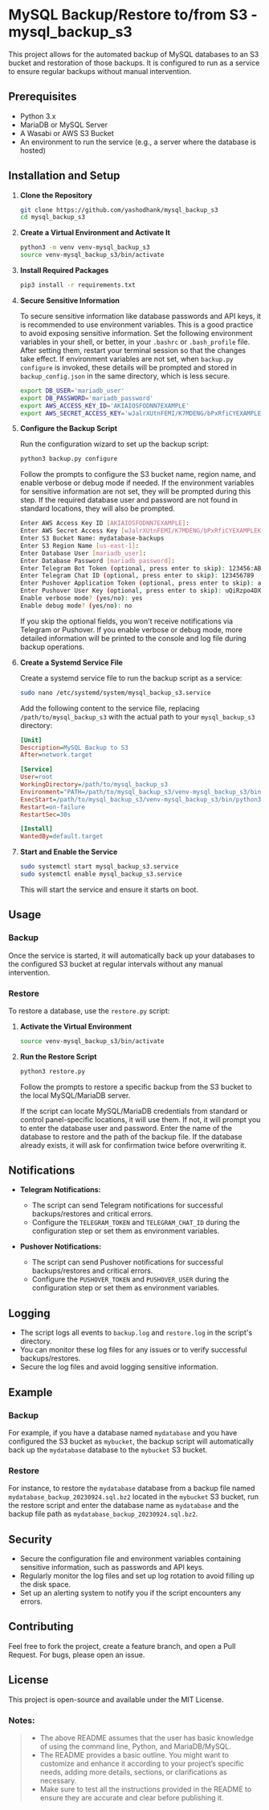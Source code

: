 # MySQL Backup/Restore to/from S3 - mysql_backup_s3

This project allows for the automated backup of MySQL databases to an S3 bucket and restoration of those backups. It is configured to run as a service to ensure regular backups without manual intervention.

## Prerequisites
- Python 3.x
- MariaDB or MySQL Server
- A Wasabi or AWS S3 Bucket
- An environment to run the service (e.g., a server where the database is hosted)

## Installation and Setup

1. **Clone the Repository**
   ```sh
   git clone https://github.com/yashodhank/mysql_backup_s3
   cd mysql_backup_s3
   ```

2. **Create a Virtual Environment and Activate It**
   ```sh
   python3 -m venv venv-mysql_backup_s3
   source venv-mysql_backup_s3/bin/activate
   ```

3. **Install Required Packages**
   ```sh
   pip3 install -r requirements.txt
   ```

4. **Secure Sensitive Information**

   To secure sensitive information like database passwords and API keys, it is recommended to use environment variables. This is a good practice to avoid exposing sensitive information. Set the following environment variables in your shell, or better, in your `.bashrc` or `.bash_profile` file. After setting them, restart your terminal session so that the changes take effect. If environment variables are not set, when `backup.py configure` is invoked, these details will be prompted and stored in `backup_config.json` in the same directory, which is less secure.
   ```sh
   export DB_USER='mariadb_user'
   export DB_PASSWORD='mariadb_password'
   export AWS_ACCESS_KEY_ID='AKIAIOSFODNN7EXAMPLE'
   export AWS_SECRET_ACCESS_KEY='wJalrXUtnFEMI/K7MDENG/bPxRfiCYEXAMPLEKEY'
   ```

5. **Configure the Backup Script**

   Run the configuration wizard to set up the backup script:
   ```sh
   python3 backup.py configure
   ```

   Follow the prompts to configure the S3 bucket name, region name, and enable verbose or debug mode if needed. If the environment variables for sensitive information are not set, they will be prompted during this step. If the required database user and password are not found in standard locations, they will also be prompted.
   ```sh
   Enter AWS Access Key ID [AKIAIOSFODNN7EXAMPLE]: 
   Enter AWS Secret Access Key [wJalrXUtnFEMI/K7MDENG/bPxRfiCYEXAMPLEKEY]: 
   Enter S3 Bucket Name: mydatabase-backups
   Enter S3 Region Name [us-east-1]: 
   Enter Database User [mariadb_user]: 
   Enter Database Password [mariadb_password]: 
   Enter Telegram Bot Token (optional, press enter to skip): 123456:ABC-DEF1234ghIkl-zyx57W2v1u123ew11
   Enter Telegram Chat ID (optional, press enter to skip): 123456789
   Enter Pushover Application Token (optional, press enter to skip): azGDORePK8gMaC0QOYAMyEEuzJnyUi
   Enter Pushover User Key (optional, press enter to skip): uQiRzpo4DXghDmr9QzzfQu27cmVRsG
   Enable verbose mode? (yes/no): yes
   Enable debug mode? (yes/no): no
   ```

   If you skip the optional fields, you won't receive notifications via Telegram or Pushover. If you enable verbose or debug mode, more detailed information will be printed to the console and log file during backup operations.

6. **Create a Systemd Service File**

   Create a systemd service file to run the backup script as a service:
   ```sh
   sudo nano /etc/systemd/system/mysql_backup_s3.service
   ```

   Add the following content to the service file, replacing `/path/to/mysql_backup_s3` with the actual path to your `mysql_backup_s3` directory:
   ```ini
   [Unit]
   Description=MySQL Backup to S3
   After=network.target

   [Service]
   User=root
   WorkingDirectory=/path/to/mysql_backup_s3
   Environment="PATH=/path/to/mysql_backup_s3/venv-mysql_backup_s3/bin"
   ExecStart=/path/to/mysql_backup_s3/venv-mysql_backup_s3/bin/python3 /path/to/mysql_backup_s3/backup.py
   Restart=on-failure
   RestartSec=30s

   [Install]
   WantedBy=default.target
   ```

7. **Start and Enable the Service**
   ```sh
   sudo systemctl start mysql_backup_s3.service
   sudo systemctl enable mysql_backup_s3.service
   ```

   This will start the service and ensure it starts on boot.

## Usage

### Backup
Once the service is started, it will automatically back up your databases to the configured S3 bucket at regular intervals without any manual intervention.

### Restore

To restore a database, use the `restore.py` script:

1. **Activate the Virtual Environment**
   ```sh
   source venv-mysql_backup_s3/bin/activate
   ```

2. **Run the Restore Script**
   ```sh
   python3 restore.py
   ```

   Follow the prompts to restore a specific backup from the S3 bucket to the local MySQL/MariaDB server.

    If the script can locate MySQL/MariaDB credentials from standard or control panel-specific locations, it will use them.
    If not, it will prompt you to enter the database user and password.
    Enter the name of the database to restore and the path of the backup file.
    If the database already exists, it will ask for confirmation twice before overwriting it.

## Notifications

- **Telegram Notifications:**
  - The script can send Telegram notifications for successful backups/restores and critical errors.
  - Configure the `TELEGRAM_TOKEN` and `TELEGRAM_CHAT_ID` during the configuration step or set them as environment variables.

- **Pushover Notifications:**
  - The script can send Pushover notifications for successful backups/restores and critical errors.
  - Configure the `PUSHOVER_TOKEN` and `PUSHOVER_USER` during the configuration step or set them as environment variables.

## Logging

- The script logs all events to `backup.log` and `restore.log` in the script's directory.
- You can monitor these log files for any issues or to verify successful backups/restores.
- Secure the log files and avoid logging sensitive information.

## Example

### Backup
For example, if you have a database named `mydatabase` and you have configured the S3 bucket as `mybucket`, the backup script will automatically back up the `mydatabase` database to the `mybucket` S3 bucket.

### Restore
For instance, to restore the `mydatabase` database from a backup file named `mydatabase_backup_20230924.sql.bz2` located in the `mybucket` S3 bucket, run the restore script and enter the database name as `mydatabase` and the backup file 
path as `mydatabase_backup_20230924.sql.bz2`.

## Security

- Secure the configuration file and environment variables containing sensitive information, such as passwords and API keys.
- Regularly monitor the log files and set up log rotation to avoid filling up the disk space.
- Set up an alerting system to notify you if the script encounters any errors.

## Contributing
Feel free to fork the project, create a feature branch, and open a Pull Request. For bugs, please open an issue.

## License
This project is open-source and available under the MIT License.


### Notes:
> - The above README assumes that the user has basic knowledge of using the command line, Python, and MariaDB/MySQL.
> - The README provides a basic outline. You might want to customize and enhance it according to your project’s specific needs, adding more details, sections, or clarifications as necessary.
> - Make sure to test all the instructions provided in the README to ensure they are accurate and clear before publishing it.
